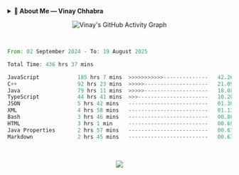 <p align="center">
  <details>
    <summary><b>💫 About Me — Vinay Chhabra</b></summary>

  > 👋 Hi, I’m **Vinay Chhabra**  
  > A **DSA Enthusiast**, **Web Developer**, and **Competitive Programmer**  
  > Currently learning **Frontend System Design**, **Docker**, and **Kubernetes**  
  > Always **Learning and Growing** 🚀  

  ---

  ### 💬 Ask Me About:
  - Data Structures and Algorithms  
  - Competitive Programming  
  - Web Development  

  ---

  ### 📫 Reach Me:
  - 📧 [Chhabravinay549@gmail.com](mailto:Chhabravinay549@gmail.com)  
  - 💼 [LinkedIn](https://www.linkedin.com/in/vinay-chhabra-a377601a9/)  
  - 🐙 [GitHub](https://github.com/code-walker-23)  

  ---

  ### 📈 GitHub Stats
  ![Profile Views](https://img.shields.io/badge/Profile%20Views-1000-blue?style=flat-square)
  ![GitHub Followers](https://img.shields.io/github/followers/code-walker-23?style=flat-square&logo=github)

  </details>
</p>




<div align="center">
  
 ![Vinay's GitHub Activity Graph](https://github-readme-activity-graph.vercel.app/graph?username=code-walker-23&bg_color=0d1117&color=ffffff&line=ee2a7b&point=f0f0f0&area=true&hide_border=true)

<br>

</div>



<!--START_SECTION:waka-->

```rust
From: 02 September 2024 - To: 19 August 2025

Total Time: 436 hrs 37 mins

JavaScript            185 hrs 7 mins  >>>>>>>>>>>--------------   42.26 %
C++                   92 hrs 23 mins  >>>>>--------------------   21.09 %
Java                  79 hrs 11 mins  >>>>>--------------------   18.08 %
TypeScript            44 hrs 41 mins  >>>----------------------   10.20 %
JSON                  5 hrs 42 mins   -------------------------   01.30 %
XML                   4 hrs 58 mins   -------------------------   01.13 %
Bash                  3 hrs 46 mins   -------------------------   00.86 %
HTML                  3 hrs 1 min     -------------------------   00.69 %
Java Properties       2 hrs 57 mins   -------------------------   00.67 %
Markdown              2 hrs 45 mins   -------------------------   00.63 %
```

<!--END_SECTION:waka-->



<div align="center">
  
<br>

![](https://quotes-github-readme.vercel.app/api?type=horizontal&theme=gruvbox)

</div>
